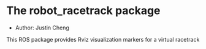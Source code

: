 # The robot_racetrack package

- Author: Justin Cheng

This ROS package provides Rviz visualization markers for a virtual racetrack
